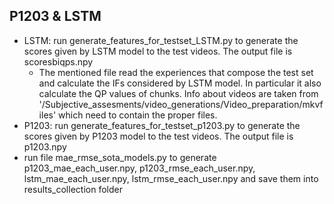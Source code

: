 ## P1203 & LSTM
* LSTM: run generate_features_for_testset_LSTM.py to generate the scores given by LSTM model to the test videos. The output file is scoresbiqps.npy
  * The mentioned file read the experiences that compose the test set and calculate the IFs considered by LSTM model. In particular it also calculate the QP values of chunks. Info about videos 
  are taken from '/Subjective_assesments/video_generations/Video_preparation/mkvfiles' which need to contain the proper files.
* P1203: run generate_features_for_testset_p1203.py to generate the scores given by P1203 model to the test videos. The output file is p1203.npy
* run file mae_rmse_sota_models.py to generate p1203_mae_each_user.npy, p1203_rmse_each_user.npy, lstm_mae_each_user.npy, lstm_rmse_each_user.npy and save them into results_collection folder